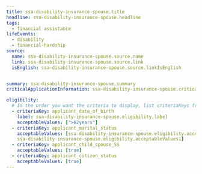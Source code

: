 ```yaml
---
title: ssa-disability-insurance-spouse.title
headline: ssa-disability-insurance-spouse.headline
tags:
  - financial assistance
lifeEvents:
  - disability
  - financial-hardship
source:
  name: ssa-disability-insurance-spouse.source.name
  link: ssa-disability-insurance-spouse.source.link
  isEnglish: ssa-disability-insurance-spouse.source.linkIsEnglish


summary: ssa-disability-insurance-spouse.summary
criticalApplicationInformation: ssa-disability-insurance-spouse.criticalApplicationInformation

eligibility:
  # In the order you want the criteria to display, list criteriaKeys from the csv here, each followed by a comma-separated list of which values indicate eligibility for that criteria. Wrap individual values in quotes if they have inner commas.
  - criteriaKey: applicant_date_of_birth
    label: ssa-disability-insurance-spouse.eligibility.label
    acceptableValues: [">62years"]
  - criteriaKey: applicant_marital_status
    acceptableValues: [ssa-disability-insurance-spouse.eligibility.acceptableValues,
    ssa-disability-insurance-spouse.eligibility.acceptableValues1]
  - criteriaKey: applicant_child_spouse_SS
    acceptableValues: [true]
  - criteriaKey: applicant_citizen_status
    acceptableValues: [true]
---
```

